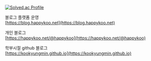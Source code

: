 [![Solved.ac Profile](http://mazassumnida.wtf/api/v2/generate_badge?boj=gguri4549)](https://solved.ac/gguri4549/)

블로그 플랫폼 운영
<br />
[https://blog.happykoo.net](https://blog.happykoo.net)


개인 블로그
<br />
[https://happykoo.net/@happykoo](https://happykoo.net/@happykoo)


학부시절 github 블로그
<br />
[https://kookyungmin.github.io](https://kookyungmin.github.io)

